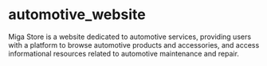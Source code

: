 # automotive_website
Miga Store is a website dedicated to automotive services, providing users with a platform to browse automotive products and accessories, and access informational resources related to automotive maintenance and repair.
